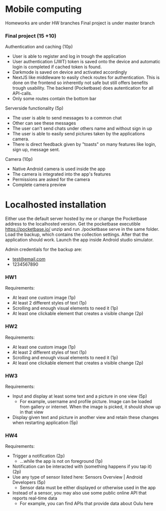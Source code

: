 # Mobile computing

Homeworks are under HW branches 
Final project is under master branch

### Final project (15 +10) ###
Authentication and caching (10p)
- User is able to register and log in trough the application
- User authentication (JWT) token is saved onto the device and automatic login is completed if cached token is found.
- Darkmode is saved on device and activated accordingly
- NextJS like middleware to easily check routes for authentication. This is done on the frontend so inherently not safe but still offers benefits trough usability. The backend (Pocketbase) does autentication for all API-calls.
- Only some routes contain the bottom bar  

Serverside functionality (5p)
- The user is able to send messages to a common chat
- Other can see these messages
- The user can't send chats under others name and without sign in up
- The user is able to easily send pictures taken by the applications camera.
- There is direct feedback given by "toasts" on many features like login, sign up, message sent.

Camera (10p)
- Native Android camera is used inside the app
- The camera is integrated into the app's features
- Permissions are asked for the camera
- Complete camera preview 

# Localhosted installation
Either use the default server hosted by me or change the Pocketbase address to the localhosted version.
Get the pocketbase executible https://pocketbase.io/ unzip and run ./pocketbase serve in the same folder.
Load the backup, which contains the collection settings. After that the application should work. Launch the app inside Android studio simulator.

Admin credentials for the backup are:
- test@email.com
- 1234567890


### HW1 ###
Requirements:
- At least one custom image (1p)
- At least 2 different styles of text (1p)
- Scrolling and enough visual elements to need it (1p)
- At least one clickable element that creates a visible change (2p)

### HW2 ###
Requirements:
- At least one custom image (1p)
- At least 2 different styles of text (1p)
- Scrolling and enough visual elements to need it (1p)
- At least one clickable element that creates a visible change (2p)

### HW3 ###
Requirements:
- Input and display at least some text and a picture in one view (5p)
    - For example, username and profile picture. Image can be loaded from gallery or internet. When the image is picked, it should show up in that view
- Display given text and picture in another view and retain these changes when restarting application (5p)

### HW4 ###
Requirements:
- Trigger a notification (2p)
    - …while the app is not on foreground (1p)
- Notification can be interacted with (something happens if you tap it) (2p)
- Use any type of sensor listed here: Sensors Overview | Android Developers (5p)
     - Sensor data must be either displayed or otherwise used in the app
- Instead of a sensor, you may also use some public online API that reports real-time data
    - For example, you can find APIs that provide data about Oulu here

